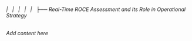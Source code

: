 ###### |   |   |   |   |   ├── Real-Time ROCE Assessment and Its Role in Operational Strategy

*Add content here*